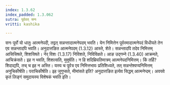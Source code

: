 ```yaml
---
index: 1.3.62
index_padded: 1.3.062
sutra: पूर्ववत् सनः
vritti: kashika

---
```

सनः पूर्वो यो धातुः आत्मनेपदी, तद्वत् सन्नन्तादात्मनेपदम् भवति। येन निमित्तेन पूर्वस्मादात्मनेपदं विधीयते तेन एव सन्नन्तादपि भवति। अनुदात्तङित आत्मनेपदम् (1.3.12) आस्ते, शेते। सन्नन्तादपि तदेव निमित्तम् आसिसिषते, शिशयिषते। नेर् विशः (1.3.17) निविशते, निविविक्षते। आङ उद्गम्ने (1.3.40) आक्रमते, आचिक्रंसते। इह न भवति, शिशत्सति, मुमूर्षति। न हि शदिम्रियतिमात्रम् आत्मनेपदनिमित्तम्। किं तर्हि? शिदाद्यपि, तच् च इह न अस्ति। यस्य च पूर्वत्र एव निमित्तभावः प्रतिशिध्यते, तत् सन्नन्तेश्वप्यनिमित्तम् अनुचिकीर्षति। पराचिकीर्षति। इह जुगुप्सते, मीमांसते इति? अनुदात्तङित इत्येव सिद्धम् आत्मनेप्दम्। अवयवे कृतं लिङ्गं समुदायस्य विशेषकं भवति इति।